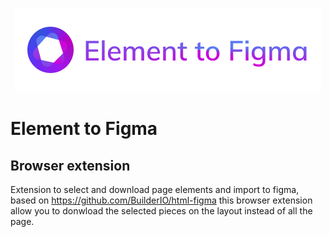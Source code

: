 <p align="center">
  <img src="https://github.com/octavioamu/element-to-figma/blob/main/src/popup/logo.png">
</p>

# Element to Figma
## Browser extension

Extension to select and download page elements and import to figma, based on https://github.com/BuilderIO/html-figma this browser extension allow you to donwload the selected pieces on the layout instead of all the page.



